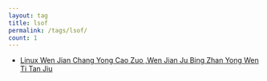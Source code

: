 ```yaml
---
layout: tag
title: lsof
permalink: /tags/lsof/
count: 1
---
```


- [Linux Wen Jian Chang Yong Cao Zuo ,Wen Jian Ju Bing Zhan Yong Wen Ti Tan Jiu ](https://huangyanxiang.com/2024/10/19/linux%E6%96%87%E4%BB%B6%E5%8F%A5%E6%9F%84%E5%8D%A0%E7%94%A8%E9%97%AE%E9%A2%98%E6%8E%A2%E7%A9%B6.html)

